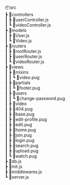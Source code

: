 📦src  
 ┣ 📂controllers  
 ┃ ┣ 📜userController.js  
 ┃ ┗ 📜videoController.js  
 ┣ 📂models  
 ┃ ┣ 📜User.js  
 ┃ ┗ 📜Video.js  
 ┣ 📂routers  
 ┃ ┣ 📜rootRouter.js  
 ┃ ┣ 📜userRouter.js  
 ┃ ┗ 📜videoRouter.js  
 ┣ 📂views  
 ┃ ┣ 📂mixins  
 ┃ ┃ ┗ 📜video.pug  
 ┃ ┣ 📂partials  
 ┃ ┃ ┗ 📜footer.pug  
 ┃ ┣ 📂users  
 ┃ ┃ ┗ 📜change-password.pug  
 ┃ ┣ 📂video  
 ┃ ┣ 📜404.pug  
 ┃ ┣ 📜base.pug  
 ┃ ┣ 📜edit-profile.pug  
 ┃ ┣ 📜edit.pug  
 ┃ ┣ 📜home.pug  
 ┃ ┣ 📜join.pug  
 ┃ ┣ 📜login.pug  
 ┃ ┣ 📜search.pug  
 ┃ ┣ 📜upload.pug  
 ┃ ┗ 📜watch.pug  
 ┣ 📜db.js  
 ┣ 📜init.js  
 ┣ 📜middlewares.js  
 ┗ 📜server.js  